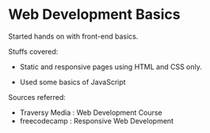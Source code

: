# Web Development Basics

Started hands on with front-end basics.

Stuffs covered:

- Static and responsive pages using HTML and CSS only.

- Used some basics of JavaScript

Sources referred:
- Traversy Media : Web Development Course
- freecodecamp : Responsive Web Development



